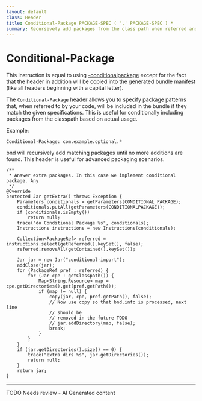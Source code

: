 ```yaml
---
layout: default
class: Header
title: Conditional-Package PACKAGE-SPEC ( ',' PACKAGE-SPEC ) *  
summary: Recursively add packages from the class path when referred and when they match one of the package specifications. 
---
```


# Conditional-Package

This instruction is equal to using [-conditionalpackage](conditionalpackage.html) except for the fact that the header in addition will be copied into the generated bundle manifest (like all headers beginning with a capital letter).

The `Conditional-Package` header allows you to specify package patterns that, when referred to by your code, will be included in the bundle if they match the given specifications. This is useful for conditionally including packages from the classpath based on actual usage.

Example:

```
Conditional-Package: com.example.optional.*
```

bnd will recursively add matching packages until no more additions are found. This header is useful for advanced packaging scenarios.

	/**
	 * Answer extra packages. In this case we implement conditional package. Any
	 */
	@Override
	protected Jar getExtra() throws Exception {
		Parameters conditionals = getParameters(CONDITIONAL_PACKAGE);
		conditionals.putAll(getParameters(CONDITIONALPACKAGE));
		if (conditionals.isEmpty())
			return null;
		trace("do Conditional Package %s", conditionals);
		Instructions instructions = new Instructions(conditionals);

		Collection<PackageRef> referred = instructions.select(getReferred().keySet(), false);
		referred.removeAll(getContained().keySet());

		Jar jar = new Jar("conditional-import");
		addClose(jar);
		for (PackageRef pref : referred) {
			for (Jar cpe : getClasspath()) {
				Map<String,Resource> map = cpe.getDirectories().get(pref.getPath());
				if (map != null) {
					copy(jar, cpe, pref.getPath(), false);
					// Now use copy so that bnd.info is processed, next line
					// should be
					// removed in the future TODO
					// jar.addDirectory(map, false);
					break;
				}
			}
		}
		if (jar.getDirectories().size() == 0) {
			trace("extra dirs %s", jar.getDirectories());
			return null;
		}
		return jar;
	}



<hr />
TODO Needs review - AI Generated content
